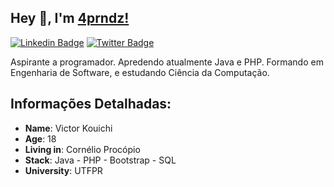 ## Hey 👋, I'm [4prndz!](https://github.com/iampavangandhi/)

[![Linkedin Badge](https://img.shields.io/badge/-LinkedIn-0e76a8?style=flat-square&logo=Linkedin&logoColor=white)](www.linkedin.com/in/victorkouichi)
[![Twitter Badge](https://img.shields.io/badge/-Twitter-00acee?style=flat-square&logo=Twitter&logoColor=white)](https://twitter.com/4prndz)

Aspirante a programador. Apredendo atualmente Java e PHP. Formando em Engenharia de Software, e estudando Ciência da Computação.

## Informações Detalhadas: 
* **Name**: Victor Kouichi
* **Age**: 18
* **Living in**: Cornélio Procópio
* **Stack**: Java - PHP - Bootstrap - SQL
* **University**: UTFPR

